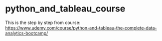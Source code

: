 # python_and_tableau_course
This is the step by step from course:  https://www.udemy.com/course/python-and-tableau-the-complete-data-analytics-bootcamp/
